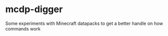 # mcdp-digger
Some experiments with Minecraft datapacks to get a better handle on how commands work
